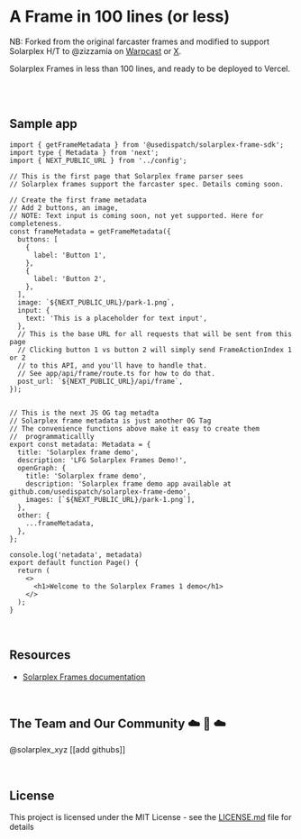 # A Frame in 100 lines (or less)

NB: Forked from the original farcaster frames and modified to support Solarplex
H/T to @zizzamia on [Warpcast](https://warpcast.com/zizzamia) or [X](https://twitter.com/Zizzamia).


Solarplex Frames in less than 100 lines, and ready to be deployed to Vercel.

<br />

<br />

## Sample app
```
import { getFrameMetadata } from '@usedispatch/solarplex-frame-sdk';
import type { Metadata } from 'next';
import { NEXT_PUBLIC_URL } from '../config';

// This is the first page that Solarplex frame parser sees
// Solarplex frames support the farcaster spec. Details coming soon.

// Create the first frame metadata
// Add 2 buttons, an image, 
// NOTE: Text input is coming soon, not yet supported. Here for completeness.
const frameMetadata = getFrameMetadata({
  buttons: [
    {
      label: 'Button 1',
    },
    {
      label: 'Button 2',
    },
  ],
  image: `${NEXT_PUBLIC_URL}/park-1.png`,
  input: {
    text: 'This is a placeholder for text input',
  },
  // This is the base URL for all requests that will be sent from this page
  // Clicking button 1 vs button 2 will simply send FrameActionIndex 1 or 2 
  // to this API, and you'll have to handle that.
  // See app/api/frame/route.ts for how to do that.
  post_url: `${NEXT_PUBLIC_URL}/api/frame`,
});


// This is the next JS OG tag metadta
// Solarplex frame metadata is just another OG Tag
// The convenience functions above make it easy to create them
//  programmaticallly
export const metadata: Metadata = {
  title: 'Solarplex frame demo',
  description: 'LFG Solarplex Frames Demo!',
  openGraph: {
    title: 'Solarplex frame demo',
    description: 'Solarplex frame demo app available at github.com/usedispatch/solarplex-frame-demo',
    images: [`${NEXT_PUBLIC_URL}/park-1.png`],
  },
  other: {
    ...frameMetadata,
  },
};

console.log('netadata', metadata)
export default function Page() {
  return (
    <>
      <h1>Welcome to the Solarplex Frames 1 demo</h1>
    </>
  );
}

```


<br />

## Resources

- [Solarplex Frames documentation](https://docs.solarplex.xyz)

<br />

## The Team and Our Community ☁️ 🌁 ☁️

@solarplex_xyz
[[add githubs]]

<br />

## License

This project is licensed under the MIT License - see the [LICENSE.md](LICENSE.md) file for details
